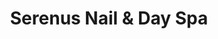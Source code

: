 ---
title: "Serenus Nail & Day Spa"
url: /upper-saddle-river/serenus-nail-und-day-spa/
shop: Kosmetik
---